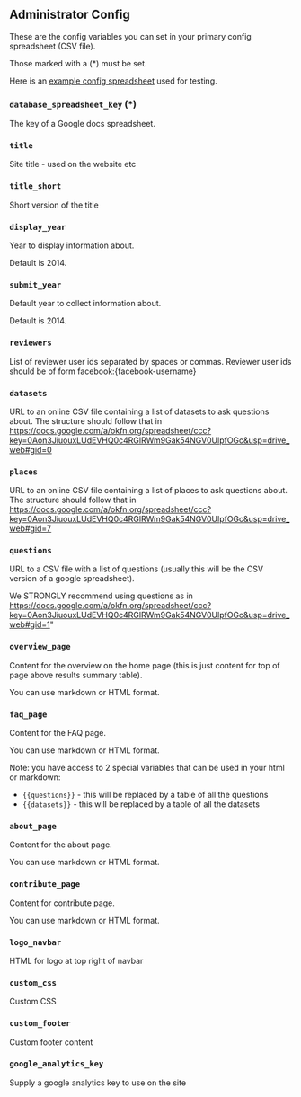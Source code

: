 ## Administrator Config

These are the config variables you can set in your primary config spreadsheet
(CSV file).

Those marked with a (*) must be set.

Here is an [example config spreadsheet][ex] used for testing.

[ex]: https://docs.google.com/a/okfn.org/spreadsheet/ccc?key=0AqR8dXc6Ji4JdEg2el9xaUxBcjFnbEYtNnMwLTVmTVE&usp=drive_web#gid=2

### `database_spreadsheet_key` (*)

The key of a Google docs spreadsheet.

### `title`

Site title - used on the website etc

### `title_short`

Short version of the title

### `display_year`

Year to display information about.

Default is 2014.

### `submit_year`

Default year to collect information about.

Default is 2014.

### `reviewers`

List of reviewer user ids separated by spaces or commas. Reviewer user ids should be of form facebook:{facebook-username}

### `datasets`

URL to an online CSV file containing a list of datasets to ask questions about. The structure should follow that in https://docs.google.com/a/okfn.org/spreadsheet/ccc?key=0Aon3JiuouxLUdEVHQ0c4RGlRWm9Gak54NGV0UlpfOGc&usp=drive_web#gid=0

### `places`

URL to an online CSV file containing a list of places to ask questions about. The structure should follow that in https://docs.google.com/a/okfn.org/spreadsheet/ccc?key=0Aon3JiuouxLUdEVHQ0c4RGlRWm9Gak54NGV0UlpfOGc&usp=drive_web#gid=7

### `questions`

URL to a CSV file with a list of questions (usually this will be the CSV version of a google spreadsheet).

We STRONGLY recommend using questions as in https://docs.google.com/a/okfn.org/spreadsheet/ccc?key=0Aon3JiuouxLUdEVHQ0c4RGlRWm9Gak54NGV0UlpfOGc&usp=drive_web#gid=1"

### `overview_page`

Content for the overview on the home page (this is just content for top of page above results summary table).

You can use markdown or HTML format.

### `faq_page`

Content for the FAQ page.

You can use markdown or HTML format.

Note: you have access to 2 special variables that can be used in your html or markdown:

* `{{questions}}` - this will be replaced by a table of all the questions
* `{{datasets}}` - this will be replaced by a table of all the datasets

### `about_page`

Content for the about page.

You can use markdown or HTML format.

### `contribute_page`

Content for contribute page.

You can use markdown or HTML format.

### `logo_navbar`

HTML for logo at top right of navbar

### `custom_css`

Custom CSS

### `custom_footer`

Custom footer content

### `google_analytics_key`

Supply a google analytics key to use on the site

